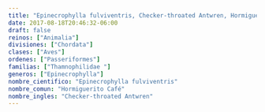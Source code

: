 ```yaml
---
title: "Epinecrophylla fulviventris, Checker-throated Antwren, Hormiguerito Café"
date: 2017-08-18T20:46:32-06:00
draft: false
reinos: ["Animalia"]
divisiones: ["Chordata"]
clases: ["Aves"]
ordenes: ["Passeriformes"]
familias: ["Thamnophilidae "]
generos: ["Epinecrophylla"]
nombre_cientifico: "Epinecrophylla fulviventris"
nombre_comun: "Hormiguerito Café"
nombre_ingles: "Checker-throated Antwren"
---
```

